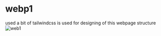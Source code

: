 # webp1
used a bit of tailwindcss is used for designing of this webpage structure
![web1](https://github.com/user-attachments/assets/33353c1c-a17f-4ae6-8fd7-ea7a7c268071)

